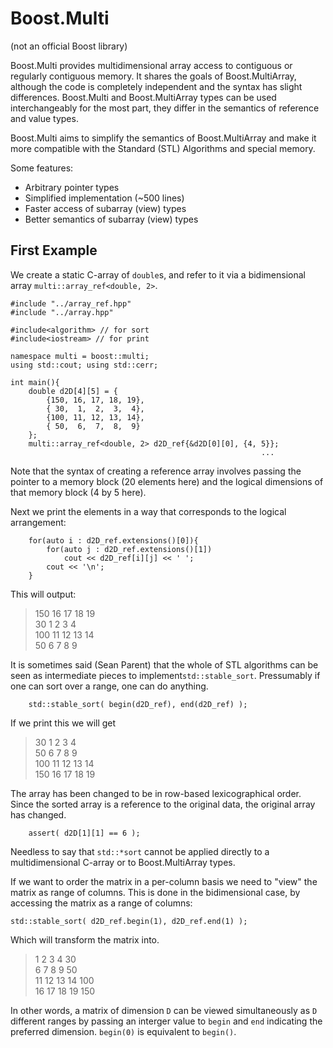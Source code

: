 # Boost.Multi

(not an official Boost library)

Boost.Multi provides multidimensional array access to contiguous or regularly contiguous memory.
It shares the goals of Boost.MultiArray, although the code is completely independent and the syntax has slight differences.
Boost.Multi and Boost.MultiArray types can be used interchangeably for the most part, they differ in the semantics of reference and value types. 

Boost.Multi aims to simplify the semantics of Boost.MultiArray and make it more compatible with the Standard (STL) Algorithms and special memory.

Some features:

* Arbitrary pointer types
* Simplified implementation (~500 lines)
* Faster access of subarray (view) types
* Better semantics of subarray (view) types

## First Example

We create a static C-array of `double`s, and refer to it via a bidimensional array `multi::array_ref<double, 2>`.


	#include "../array_ref.hpp"
	#include "../array.hpp"
	
	#include<algorithm> // for sort
	#include<iostream> // for print
	
	namespace multi = boost::multi;
	using std::cout; using std::cerr;
	
	int main(){
		double d2D[4][5] = {
			{150, 16, 17, 18, 19},
			{ 30,  1,  2,  3,  4}, 
			{100, 11, 12, 13, 14}, 
			{ 50,  6,  7,  8,  9} 
		};
		multi::array_ref<double, 2> d2D_ref{&d2D[0][0], {4, 5}};
															...


Note that the syntax of creating a reference array involves passing the pointer to a memory block (20 elements here) and the logical dimensions of that memory block (4 by 5 here).

Next we print the elements in a way that corresponds to the logical arrangement:

		for(auto i : d2D_ref.extensions()[0]){
			for(auto j : d2D_ref.extensions()[1])
				cout << d2D_ref[i][j] << ' ';
			cout << '\n';
		}
	
This will output:

> 150 16 17 18 19  
> 30 1 2 3 4  
> 100 11 12 13 14  
> 50 6 7 8 9

It is sometimes said (Sean Parent) that the whole of STL algorithms can be seen as intermediate pieces to implement`std::stable_sort`. 
Pressumably if one can sort over a range, one can do anything.

		std::stable_sort( begin(d2D_ref), end(d2D_ref) );

If we print this we will get

> 30 1 2 3 4  
> 50 6 7 8 9  
> 100 11 12 13 14  
> 150 16 17 18 19


The array has been changed to be in row-based lexicographical order.
Since the sorted array is a reference to the original data, the original array has changed. 

		assert( d2D[1][1] == 6 );

Needless to say that `std::*sort` cannot be applied directly to a multidimensional C-array or to Boost.MultiArray types.

If we want to order the matrix in a per-column basis we need to "view" the matrix as range of columns. This is done in the bidimensional case, by accessing the matrix as a range of columns:

	std::stable_sort( d2D_ref.begin(1), d2D_ref.end(1) );

Which will transform the matrix into. 

> 1 2 3 4 30  
> 6 7 8 9 50  
> 11 12 13 14 100  
> 16 17 18 19 150 

In other words, a matrix of dimension `D` can be viewed simultaneously as `D` different ranges by passing an interger value to `begin` and `end` indicating the preferred dimension.
`begin(0)` is equivalent to `begin()`.
